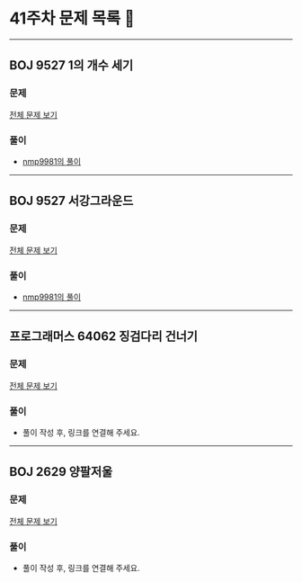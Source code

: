 # 41주차 문제 목록 📝
___
## BOJ 9527 1의 개수 세기
### 문제
[전체 문제 보기](https://www.acmicpc.net/problem/9527)

### 풀이
- [nmp9981의 풀이](https://blog.naver.com/tybnasgo/222851588348)
___
## BOJ 9527 서강그라운드
### 문제
[전체 문제 보기](https://www.acmicpc.net/problem/14938)

### 풀이
- [nmp9981의 풀이](https://blog.naver.com/tybnasgo/222852002511)

___
## 프로그래머스 64062 징검다리 건너기
### 문제
[전체 문제 보기](https://school.programmers.co.kr/learn/courses/30/lessons/64062)

### 풀이
- 풀이 작성 후, 링크를 연결해 주세요.
___
## BOJ 2629 양팔저울
### 문제
[전체 문제 보기](https://www.acmicpc.net/problem/2629)

### 풀이
- 풀이 작성 후, 링크를 연결해 주세요.
